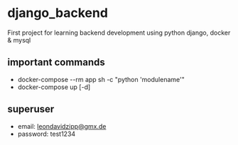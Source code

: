 # django_backend
First project for learning backend development using python django, docker &amp; mysql


## important commands
- docker-compose --rm app sh -c "python 'modulename'"
- docker-compose up [-d]

## superuser
- email: leondavidzipp@gmx.de
- password: test1234
